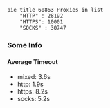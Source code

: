 
```mermaid
pie title 60863 Proxies in list
    "HTTP" : 28192
    "HTTPS": 10001
    "SOCKS" : 30747
```

### Some Info
#### Average Timeout

- mixed: 3.6s
- http: 1.9s
- https: 8.2s
- socks: 5.2s